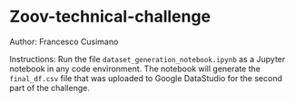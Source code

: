 # Zoov-technical-challenge

Author: Francesco Cusimano

Instructions: Run the file `dataset_generation_notebook.ipynb` as a Jupyter notebook in any code environment. The notebook will generate the `final_df.csv` file that was uploaded to Google DataStudio for the second part of the challenge.

